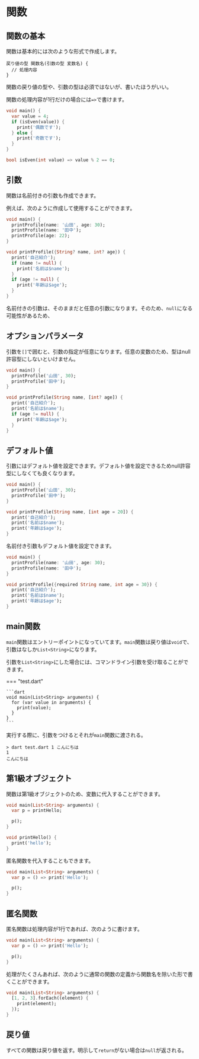 # 関数

## 関数の基本

関数は基本的には次のような形式で作成します。

```
戻り値の型 関数名(引数の型 変数名) {
  // 処理内容
}
```

関数の戻り値の型や、引数の型は必須ではないが、書いたほうがいい。

関数の処理内容が1行だけの場合には`=>`で書けます。

```dart
void main() {
  var value = 4;
  if (isEven(value)) {
    print('偶数です');
  } else {
    print('奇数です');
  }
}

bool isEven(int value) => value % 2 == 0;
```

## 引数

関数は名前付きの引数も作成できます。

例えば、次のように作成して使用することができます。

```dart
void main() {
  printProfile(name: '山田', age: 30);
  printProfile(name: '田中');
  printProfile(age: 22);
}

void printProfile({String? name, int? age}) {
  print('自己紹介');
  if (name != null) {
    print('名前は$name');
  }
  if (age != null) {
    print('年齢は$age');
  }
}
```

名前付きの引数は、そのままだと任意の引数になります。そのため、`null`になる可能性があるため、

## オプションパラメータ

引数を`[]`で囲むと、引数の指定が任意になります。任意の変数のため、型はnull許容型にしないといけません。

```dart
void main() {
  printProfile('山田', 30);
  printProfile('田中');
}

void printProfile(String name, [int? age]) {
  print('自己紹介');
  print('名前は$name');
  if (age != null) {
    print('年齢は$age');
  }
}
```

## デフォルト値

引数にはデフォルト値を設定できます。デフォルト値を設定できるためnull許容型にしなくても良くなります。

```dart
void main() {
  printProfile('山田', 30);
  printProfile('田中');
}

void printProfile(String name, [int age = 20]) {
  print('自己紹介');
  print('名前は$name');
  print('年齢は$age');
}
```

名前付き引数もデフォルト値を設定できます。

```dart
void main() {
  printProfile(name: '山田', age: 30);
  printProfile(name: '田中');
}

void printProfile({required String name, int age = 30}) {
  print('自己紹介');
  print('名前は$name');
  print('年齢は$age');
}
```

## main関数

`main`関数はエントリーポイントになっていてます。`main`関数は戻り値は`void`で、引数はなしか`List<String>`になります。

引数を`List<String>`にした場合には、コマンドライン引数を受け取ることができます。

=== "test.dart"

    ```dart
    void main(List<String> arguments) {
      for (var value in arguments) {
        print(value);
      }
    }
    ```

実行する際に、引数をつけるとそれが`main`関数に渡される。

```
> dart test.dart 1 こんにちは
1
こんにちは
```

## 第1級オブジェクト

関数は第1級オブジェクトのため、変数に代入することができます。

```dart
void main(List<String> arguments) {
  var p = printHello;

  p();
}

void printHello() {
  print('hello');
}
```

匿名関数を代入することもできます。

```dart
void main(List<String> arguments) {
  var p = () => print('Hello');

  p();
}
```

## 匿名関数

匿名関数は処理内容が1行であれば、次のように書けます。

```dart
void main(List<String> arguments) {
  var p = () => print('Hello');

  p();
}
```

処理がたくさんあれば、次のように通常の関数の定義から関数名を除いた形で書くことができます。

```dart
void main(List<String> arguments) {
  [1, 2, 3].forEach((element) {
    print(element);
  });
}
```

## 戻り値

すべての関数は戻り値を返す。明示して`return`がない場合は`null`が返される。





